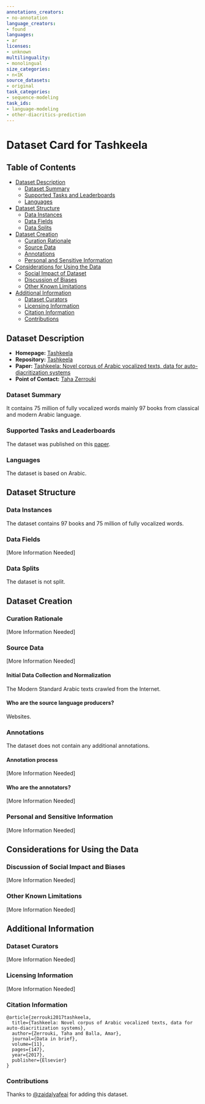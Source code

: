 ```yaml
---
annotations_creators:
- no-annotation
language_creators:
- found
languages:
- ar
licenses:
- unknown
multilinguality:
- monolingual
size_categories:
- n<1K
source_datasets:
- original
task_categories:
- sequence-modeling
task_ids:
- language-modeling
- other-diacritics-prediction
---
```


# Dataset Card for Tashkeela

## Table of Contents
- [Dataset Description](#dataset-description)
  - [Dataset Summary](#dataset-summary)
  - [Supported Tasks and Leaderboards](#supported-tasks-and-leaderboards)
  - [Languages](#languages)
- [Dataset Structure](#dataset-structure)
  - [Data Instances](#data-instances)
  - [Data Fields](#data-fields)
  - [Data Splits](#data-splits)
- [Dataset Creation](#dataset-creation)
  - [Curation Rationale](#curation-rationale)
  - [Source Data](#source-data)
  - [Annotations](#annotations)
  - [Personal and Sensitive Information](#personal-and-sensitive-information)
- [Considerations for Using the Data](#considerations-for-using-the-data)
  - [Social Impact of Dataset](#social-impact-of-dataset)
  - [Discussion of Biases](#discussion-of-biases)
  - [Other Known Limitations](#other-known-limitations)
- [Additional Information](#additional-information)
  - [Dataset Curators](#dataset-curators)
  - [Licensing Information](#licensing-information)
  - [Citation Information](#citation-information)
  - [Contributions](#contributions)

## Dataset Description

- **Homepage:** [Tashkeela](https://sourceforge.net/projects/tashkeela/)
- **Repository:** [Tashkeela](https://sourceforge.net/projects/tashkeela/)
- **Paper:** [Tashkeela: Novel corpus of Arabic vocalized texts, data for auto-diacritization systems](https://www.sciencedirect.com/science/article/pii/S2352340917300112)
- **Point of Contact:** [Taha Zerrouki](mailto:t_zerrouki@esi.dz)

### Dataset Summary

It contains 75 million of fully vocalized words mainly
97 books from classical and modern Arabic language.

### Supported Tasks and Leaderboards

The dataset was published on this [paper](https://www.sciencedirect.com/science/article/pii/S2352340917300112#!).

### Languages

The dataset is based on Arabic.

## Dataset Structure

### Data Instances

The dataset contains 97 books and 75 million of fully vocalized words.

### Data Fields

[More Information Needed]

### Data Splits

The dataset is not split. 

## Dataset Creation

### Curation Rationale

[More Information Needed]

### Source Data

[More Information Needed]

#### Initial Data Collection and Normalization

The Modern Standard Arabic texts crawled from the Internet.

#### Who are the source language producers?

Websites.

### Annotations

The dataset does not contain any additional annotations.

#### Annotation process

[More Information Needed]

#### Who are the annotators?

[More Information Needed]

### Personal and Sensitive Information

[More Information Needed]

## Considerations for Using the Data

### Discussion of Social Impact and Biases

[More Information Needed]

### Other Known Limitations

[More Information Needed]

## Additional Information

### Dataset Curators

[More Information Needed]

### Licensing Information

[More Information Needed]

### Citation Information

```
@article{zerrouki2017tashkeela,
  title={Tashkeela: Novel corpus of Arabic vocalized texts, data for auto-diacritization systems},
  author={Zerrouki, Taha and Balla, Amar},
  journal={Data in brief},
  volume={11},
  pages={147},
  year={2017},
  publisher={Elsevier}
}
```

### Contributions

Thanks to [@zaidalyafeai](https://github.com/zaidalyafeai) for adding this dataset.